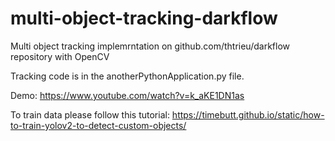 # multi-object-tracking-darkflow

Multi object tracking implemrntation on github.com/thtrieu/darkflow repository with OpenCV

Tracking code is in the anotherPythonApplication.py file. 

Demo: https://www.youtube.com/watch?v=k_aKE1DN1as

To train data please follow this tutorial: https://timebutt.github.io/static/how-to-train-yolov2-to-detect-custom-objects/

